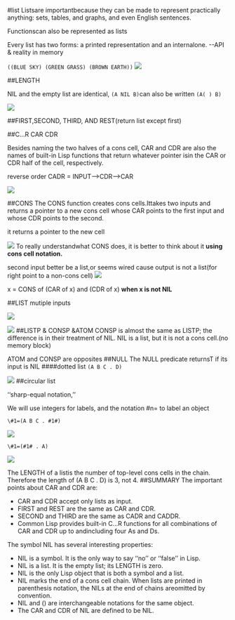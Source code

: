 #list
Listsare importantbecause they can be made to represent practically
anything: sets, tables, and graphs, and even English sentences.

Functionscan
also be represented as lists

Every list has two forms: a printed representation and an internalone. --API & reality in memory


`((BLUE SKY)
(GREEN GRASS)
(BROWN EARTH))`
![](./0201.png)

##LENGTH

NIL and the empty list are identical, `(A NIL B)`can
also be written `(A( ) B)`

![](./0202.png)

##FIRST,SECOND, THIRD, AND REST(return list except first)

##C...R
CAR CDR

Besides naming the two halves of a cons cell, CAR and CDR are also the
names of built-in Lisp functions that return whatever pointer isin the CAR or
CDR half of the cell, respectively.

reverse order CADR = INPUT-->CDR-->CAR

![](./0203.png)

##CONS
The CONS function creates cons cells.Ittakes two inputs and returns a
pointer to a new cons cell whose CAR points to the first input and whose CDR
points to the second.

 it returns a pointer to the new cell

![](./0204.png)
To really understandwhat CONS does, it is better to think about it **using
cons cell notation.**

second input better be a list,or seems wired cause output is not a list(for right point to a non-cons cell)
![](./0205.png)

x = CONS of (CAR of x) and (CDR of x) **when x is not NIL**

##LIST
mutiple inputs

![](./0206.png)

![](./0207.png)
##LISTP & CONSP &ATOM
CONSP is
almost the same as LISTP; the difference is in their treatment of NIL. NIL is a
list, but it is not a cons cell.(no memory block)

ATOM and CONSP are opposites
##NULL
The NULL predicate returnsT if its input is NIL
####dotted list
`(A B C . D)`

![](./0208.png)
##circular list


 ‘‘sharp-equal notation,’’

We will use integers for labels, and the notation #n= to label an object

`\#1=(A B C . #1#)`

![](./0209.png)


`\#1=(#1# . A)`

![](./0210.png)

The LENGTH of a listis the number of top-level cons cells in the chain.
Therefore the length of (A B C . D) is 3, not 4.
##SUMMARY
The important points about CAR and CDR are:

-  CAR and CDR accept only lists as input.
- FIRST and REST are the same as CAR and CDR.
- SECOND and THIRD are the same as CADR and CADDR.
- Common Lisp provides built-in C...R functions for all
combinations of CAR and CDR up to andincluding four As and
Ds.

The symbol NIL has several interesting properties:

- NIL is a symbol. It is the only way to say ‘‘no’’ or ‘‘false’’ in
Lisp.
- NIL is a list. It is the empty list; its LENGTH is zero.
- NIL is the only Lisp object that is both a symbol and a list.
- NIL marks the end of a cons cell chain. When lists are printed in
parenthesis notation, the NILs at the end of chains areomitted by
convention.
- NIL and () are interchangeable notations for the same object.
- The CAR and CDR of NIL are defined to be NIL.